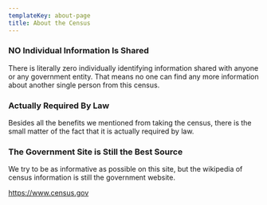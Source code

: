 ```yaml
---
templateKey: about-page
title: About the Census
---
```

### NO Individual Information Is Shared

There is literally zero individually identifying information shared with anyone or any government entity. That means no one can find any more information about another single person from this census.

### Actually Required By Law

Besides all the benefits we mentioned from taking the census, there is the small matter of the fact that it is actually required by law.

### The Government Site is Still the Best Source

We try to be as informative as possible on this site, but the wikipedia of census information is still the government website. 

https://www.census.gov
